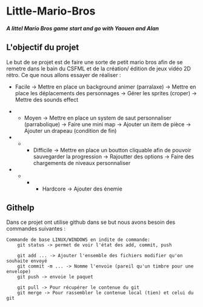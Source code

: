 # Little-Mario-Bros
##### A littel Mario Bros game start and go with Yaouen and Alan

## L'objectif du projet

Le but de se projet est de faire une sorte de petit mario bros afin de se remetre dans le bain du CSFML et de la création/ édition de jeux vidéo 2D rétro. Ce que nous allons essayer de réaliser :

- Facile
-> Mettre en place un background animer (parralaxe)
-> Mettre en place les déplacements des personnages
-> Gérer les sprites (croper)
-> Mettre des sounds effect

- - Moyen
-> Mettre en place un system de saut personnaliser (parrabolique)
-> Faire une mini map
-> Ajouter un item de pièce
-> Ajouter un drapeau (condition de fin)

- - - Difficile
-> Mettre en place un boutton cliquable afin de pouvoir sauvegarder la progression
-> Rajoutter des options
-> Faire des chargements de niveaux personnaliser

- - - - Hardcore
-> Ajouter des énemie

## Githelp

Dans ce projet ont utilise github dans se but nous avons besoin des commandes suivantes :

    Commande de base LINUX/WINDOWS en indite de commande:
        git status -> permet de voir l'état des add, commit, push

        git add ... -> Ajouter l'ensemble des fichiers modifier qu'on souhaite envoyé
        git commit -m ... -> Nomme l'envoie (pareil qu'un timbre pour une envelope)
        git push -> envoie le paquet

        git pull -> Pour récupérer le contenue du git
        git merge -> Pour rassembler le contenue local (tien) et celui du git